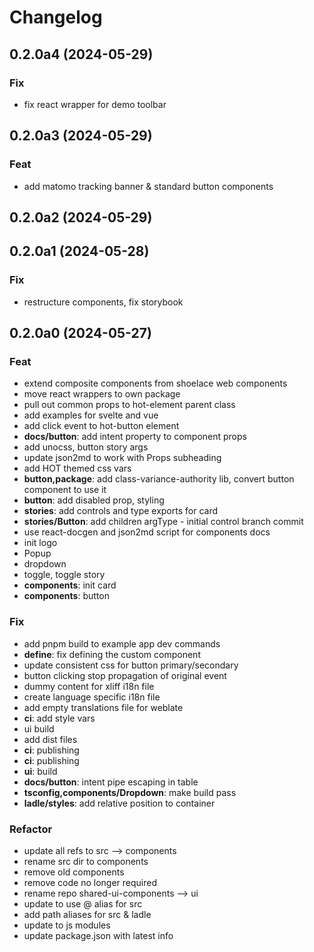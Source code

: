 # Changelog

## 0.2.0a4 (2024-05-29)

### Fix

- fix react wrapper for demo toolbar

## 0.2.0a3 (2024-05-29)

### Feat

- add matomo tracking banner & standard button components

## 0.2.0a2 (2024-05-29)

## 0.2.0a1 (2024-05-28)

### Fix

- restructure components, fix storybook

## 0.2.0a0 (2024-05-27)

### Feat

- extend composite components from shoelace web components
- move react wrappers to own package
- pull out common props to hot-element parent class
- add examples for svelte and vue
- add click event to hot-button element
- **docs/button**: add intent property to component props
- add unocss, button story args
- update json2md to work with Props subheading
- add HOT themed css vars
- **button,package**: add class-variance-authority lib, convert button component to use it
- **button**: add disabled prop, styling
- **stories**: add controls and type exports for card
- **stories/Button**: add children argType - initial control branch commit
- use react-docgen and json2md script for components docs
- init logo
- Popup
- dropdown
- toggle, toggle story
- **components**: init card
- **components**: button

### Fix

- add pnpm build to example app dev commands
- **define**: fix defining the custom component
- update consistent css for button primary/secondary
- button clicking stop propagation of original event
- dummy content for xliff i18n file
- create language specific i18n file
- add empty translations file for weblate
- **ci**: add style vars
- ui build
- add dist files
- **ci**: publishing
- **ci**: publishing
- **ui**: build
- **docs/button**: intent pipe escaping in table
- **tsconfig,components/Dropdown**: make build pass
- **ladle/styles**: add relative position to container

### Refactor

- update all refs to src --> components
- rename src dir to components
- remove old components
- remove code no longer required
- rename repo shared-ui-components --> ui
- update to use @ alias for src
- add path aliases for src & ladle
- update to js modules
- update package.json with latest info
